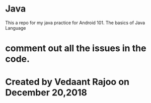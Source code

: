 # Java
This a repo for my java practice for Android 101.
The basics of Java Language
# comment out all the issues in the code.
# Created by Vedaant Rajoo on December 20,2018
